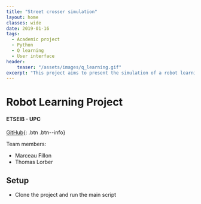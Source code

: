 ```yaml
---
title: "Street crosser simulation"
layout: home
classes: wide
date: 2019-01-16
tags:
  - Academic project
  - Python
  - Q learning
  - User interface
header:
    teaser: "/assets/images/q_learning.gif"
excerpt: "This project aims to present the simulation of a robot learning how to cross a road with multiple roads."
---
```



# Robot Learning Project
#### ETSEIB - UPC

[GitHub](https://github.com/MarceauFillon/StreetCrosserPython){: .btn .btn--info}

Team members:
- Marceau Fillon
- Thomas Lorber

## Setup
- Clone the project and run the main script